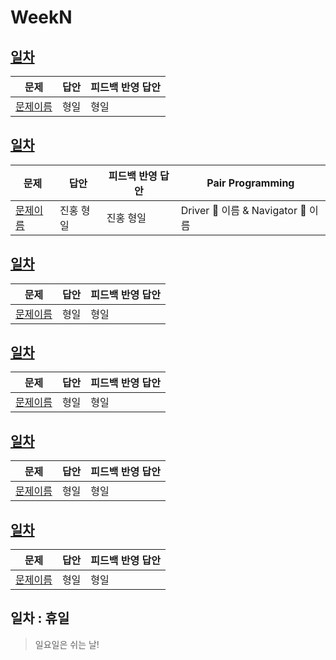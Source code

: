 # WeekN

## [일차](Day)

| 문제                 | 답안                | 피드백 반영 답안    |
| -------------------- | ------------------- | ------------------- |
| [문제이름](문제링크) | 형일 | 형일 |

## [일차](Day)

| 문제                 | 답안                | 피드백 반영 답안     | Pair Programming    |
| -------------------- | ------------------- | ------------------- | ------------------- |
| [문제이름](문제링크) | 진홍 형일 | 진홍 형일 | Driver 🚗 이름 & Navigator 🧭 이름 |

## [일차](Day)

| 문제                 | 답안                | 피드백 반영 답안    |
| -------------------- | ------------------- | ------------------- |
| [문제이름](문제링크) | 형일 | 형일 |

## [일차](Day)

| 문제                 | 답안                | 피드백 반영 답안    |
| -------------------- | ------------------- | ------------------- |
| [문제이름](문제링크) | 형일 | 형일 |

## [일차](Day)

| 문제                 | 답안                | 피드백 반영 답안    |
| -------------------- | ------------------- | ------------------- |
| [문제이름](문제링크) | 형일 | 형일 |

## [일차](Day)

| 문제                 | 답안                | 피드백 반영 답안    |
| -------------------- | ------------------- | ------------------- |
| [문제이름](문제링크) | 형일 | 형일 |

## 일차 : 휴일
> 일요일은 쉬는 날!
